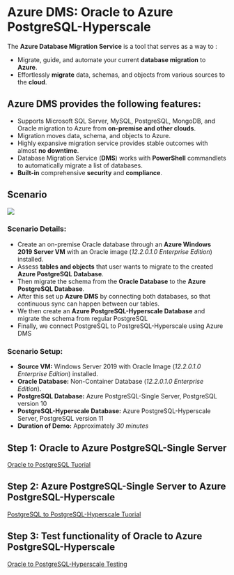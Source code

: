 # Azure DMS: Oracle to Azure PostgreSQL-Hyperscale

The **Azure Database Migration Service** is a tool that serves as a way to :
* Migrate, guide, and automate your current **database migration** to **Azure**. 
* Effortlessly **migrate** data, schemas, and objects from various sources to the **cloud**.

## Azure DMS provides the following features:
* Supports Microsoft SQL Server, MySQL, PostgreSQL, MongoDB, and Oracle migration to Azure from **on-premise and other clouds**.
* Migration moves data, schema, and objects to Azure.
* Highly expansive migration service provides stable outcomes with almost **no downtime**.
* Database Migration Service (**DMS**) works with **PowerShell** commandlets to automatically migrate a list of databases.
* **Built-in** comprehensive **security** and **compliance**.



## Scenario
<kbd>
  <img src="https://github.com/alexanderpetraliac2c/azure-oracle-migration/blob/master/Images/15.png">
</kbd></p>



### **Scenario Details:** <br />
* Create an on-premise Oracle database through an **Azure Windows 2019 Server VM** with an Oracle image (*12.2.0.1.0 Enterprise Edition*) installed.
* Assess **tables and objects** that user wants to migrate to the created **Azure PostgreSQL Database**. 
* Then migrate the schema from the **Oracle Database** to the **Azure PostgreSQL Database**.
* After this set up **Azure DMS** by connecting both databases, so that continuous sync can happen between our tables.
* We then create an **Azure PostgreSQL-Hyperscale Database** and migrate the schema from regular PostgreSQL
* Finally, we connect PostgreSQL to PostgreSQL-Hyperscale using Azure DMS

### **Scenario Setup:**

* **Source VM:** Windows Server 2019 with Oracle Image (*12.2.0.1.0 Enterprise Edition*) installed.
* **Oracle Database:** Non-Container Database (*12.2.0.1.0 Enterprise Edition*).
* **PostgreSQL Database:** Azure PostgreSQL-Single Server, PostgreSQL version 10
* **PostgreSQL-Hyperscale Database:** Azure PostgreSQL-Hyperscale Server, PostgreSQL version 11
* **Duration of Demo:** Approximately *30 minutes*



## Step 1: Oracle to Azure PostgreSQL-Single Server
[Oracle to PostgreSQL Tuorial](https://github.com/alexanderpetraliac2c/postgresdemotemp/tree/master/main/oraToPg)


## Step 2: Azure PostgreSQL-Single Server to Azure PostgreSQL-Hyperscale
[PostgreSQL to PostgreSQL-Hyperscale Tuorial](https://github.com/alexanderpetraliac2c/postgresdemotemp/tree/master/main/pgToPgHyper)

## Step 3: Test functionality of Oracle to Azure PostgreSQL-Hyperscale
[Oracle to PostgreSQL-Hyperscale Testing](https://github.com/alexanderpetraliac2c/postgresdemotemp/tree/master/main/pgToPgHyper)





